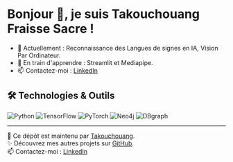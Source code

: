 # Bonjour 👋, je suis Takouchouang Fraisse Sacre !

- 🔭 Actuellement : Reconnaissance des Langues de  signes en IA, Vision Par Ordinateur.
- 🌱 En train d'apprendre : Streamlit et Mediapipe.
- 📫 Contactez-moi : [LinkedIn](https://www.linkedin.com/in/takouchouang-fraisse-sacre-a0761a312/)

## 🛠 Technologies & Outils
![Python](https://img.shields.io/badge/Python-blue?style=flat&logo=python)
![TensorFlow](https://img.shields.io/badge/TensorFlow-orange?style=flat&logo=tensorflow)
![PyTorch](https://img.shields.io/badge/PyTorch-red?style=flat&logo=pytorch)
![Neo4j](https://img.shields.io/badge/Neo4j-lightblue?style=flat&logo=neo4j)
![DBgraph](https://img.shields.io/badge/DBgraph-gray?style=flat)


---

🌟 Ce dépôt est maintenu par [Takouchouang](https://github.com/Takouchouang).  
✨ Découvrez mes autres projets sur [GitHub](https://github.com/Takouchouang).  
📫 Contactez-moi : [LinkedIn](https://www.linkedin.com/in/takouchouang-fraisse-sacre-a0761a312/)

